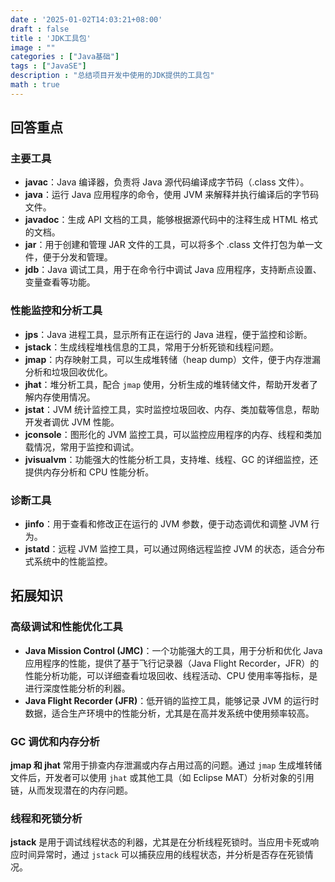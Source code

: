 ```yaml
---
date : '2025-01-02T14:03:21+08:00'
draft : false
title : 'JDK工具包'
image : ""
categories : ["Java基础"]
tags : ["JavaSE"]
description : "总结项目开发中使用的JDK提供的工具包"
math : true
---
```


## 回答重点

### 主要工具

- **javac**：Java 编译器，负责将 Java 源代码编译成字节码（.class 文件）。
- **java**：运行 Java 应用程序的命令，使用 JVM 来解释并执行编译后的字节码文件。
- **javadoc**：生成 API 文档的工具，能够根据源代码中的注释生成 HTML 格式的文档。
- **jar**：用于创建和管理 JAR 文件的工具，可以将多个 .class 文件打包为单一文件，便于分发和管理。
- **jdb**：Java 调试工具，用于在命令行中调试 Java 应用程序，支持断点设置、变量查看等功能。

### 性能监控和分析工具

- **jps**：Java 进程工具，显示所有正在运行的 Java 进程，便于监控和诊断。
- **jstack**：生成线程堆栈信息的工具，常用于分析死锁和线程问题。
- **jmap**：内存映射工具，可以生成堆转储（heap dump）文件，便于内存泄漏分析和垃圾回收优化。
- **jhat**：堆分析工具，配合 `jmap` 使用，分析生成的堆转储文件，帮助开发者了解内存使用情况。
- **jstat**：JVM 统计监控工具，实时监控垃圾回收、内存、类加载等信息，帮助开发者调优 JVM 性能。
- **jconsole**：图形化的 JVM 监控工具，可以监控应用程序的内存、线程和类加载情况，常用于监控和调试。
- **jvisualvm**：功能强大的性能分析工具，支持堆、线程、GC 的详细监控，还提供内存分析和 CPU 性能分析。

### 诊断工具

- **jinfo**：用于查看和修改正在运行的 JVM 参数，便于动态调优和调整 JVM 行为。
- **jstatd**：远程 JVM 监控工具，可以通过网络远程监控 JVM 的状态，适合分布式系统中的性能监控。

## 拓展知识

### 高级调试和性能优化工具

- **Java Mission Control (JMC)**：一个功能强大的工具，用于分析和优化 Java 应用程序的性能，提供了基于飞行记录器（Java Flight Recorder，JFR）的性能分析功能，可以详细查看垃圾回收、线程活动、CPU 使用率等指标，是进行深度性能分析的利器。
- **Java Flight Recorder (JFR)**：低开销的监控工具，能够记录 JVM 的运行时数据，适合生产环境中的性能分析，尤其是在高并发系统中使用频率较高。

### GC 调优和内存分析

**jmap 和 jhat** 常用于排查内存泄漏或内存占用过高的问题。通过 `jmap` 生成堆转储文件后，开发者可以使用 `jhat` 或其他工具（如 Eclipse MAT）分析对象的引用链，从而发现潜在的内存问题。

### 线程和死锁分析

**jstack** 是用于调试线程状态的利器，尤其是在分析线程死锁时。当应用卡死或响应时间异常时，通过 `jstack` 可以捕获应用的线程状态，并分析是否存在死锁情况。

